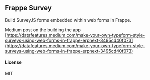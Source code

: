 ## Frappe Survey

Build SurveyJS forms embedded within web forms in Frappe. 

Medium post on the building the app [https://datafeatures.medium.com/make-your-own-typeform-style-surveys-using-web-forms-in-frappe-erpnext-3495cd40f073](https://datafeatures.medium.com/make-your-own-typeform-style-surveys-using-web-forms-in-frappe-erpnext-3495cd40f073)


#### License

MIT